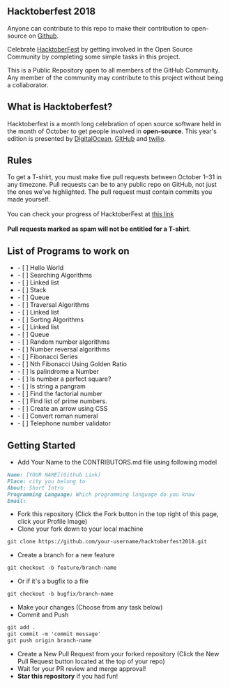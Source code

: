 ## Hacktoberfest 2018
 Anyone can contribute to this repo to make their contribution to open-source on <a target="_blank" href="https://github.com/">Github</a>.<br>
 
 Celebrate <a href="https://hacktoberfest.digitalocean.com/" target="_blank">HacktoberFest</a> by getting involved in the Open Source Community by completing some simple tasks in this project.<br>
 
 This is a Public Repository open to all members of the GitHub Community. Any member of the community may contribute to this project without being a collaborator.
 
## What is Hacktoberfest?

 Hacktoberfest is a month long celebration of open source software held in the month of October to get people involved in <strong>open-source</strong>. This year's edition is presented by <a target="_blank" href="https://hacktoberfest.digitalocean.com/">DigitalOcean</a>, <a target="_blank" href="https://github.com/">GitHub</a> and <a target="_blank" href="https://www.twilio.com/">twilio</a>.

<h2>Rules</h2>
 To get a T-shirt, you must make five pull requests between October 1–31 in any timezone. Pull requests can be to any public repo on GitHub, not just the ones we’ve highlighted. The pull request must contain commits you made yourself.
 <br><br>You can check your progress of HacktoberFest at <a target="_blank" href="https://hacktoberfest.digitalocean.com/stats/">this link</a><br><br><strong>Pull requests marked as spam will not be entitled for a T-shirt</strong>.

<h2> List of Programs to work on </h2>
<ul>
	<li>  - [ ] Hello World </li>
	<li> - [ ] Searching Algorithms </li>
		<li> - [ ] Linked list </li>
		<li> - [ ] Stack </li>
		<li> - [ ] Queue </li>
	<li> - [ ] Traversal Algorithms </li>
		<li> - [ ] Linked list </lI>
	<li> - [ ] Sorting Algorithms </li>
		<li> - [ ] Linked list </li>
		<li> - [ ] Queue </li>
	<li> - [ ] Random number algorithms </li>
	<li> - [ ] Number reversal algorithms </li>
	<lI> - [ ] Fibonacci Series </lI>
	<lI> - [ ] Nth Fibonacci Using Golden Ratio </lI>
	<li> - [ ] Is palindrome a Number </li>
	<li> - [ ] Is number a perfect square? </li>
	<li> - [ ] Is string a pangram </li>
	<li> - [ ] Find the factorial number </li>
	<li> - [ ] Find list of prime numbers. </li>
	<li> - [ ] Create an arrow using CSS </li>
	<li> - [ ] Convert roman numeral </li>
	<li> - [ ] Telephone number validator</li>

</ul>

## Getting Started
* Add Your Name to the CONTRIBUTORS.md file using following model
```markdown
Name: [YOUR NAME](Github Link)
Place: city you belong to
About: Short Intro
Programming Language: Which programming language do you know
Email: 
```
* Fork this repository (Click the Fork button in the top right of this page, click your Profile Image)
* Clone your fork down to your local machine
```markdown
git clone https://github.com/your-username/hacktoberfest2018.git
```
* Create a branch for a new feature
```markdown
git checkout -b feature/branch-name
```
* Or if it's a bugfix to a file
```markdown
git checkout -b bugfix/branch-name
```
* Make your changes (Choose from any task below)
* Commit and Push
```markdown
git add .
git commit -m 'commit message'
git push origin branch-name
```
* Create a New Pull Request from your forked repository (Click the New Pull Request button located at the top of your repo)
* Wait for your PR review and merge approval!
* __Star this repository__ if you had fun!


